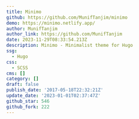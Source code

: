 ```yaml
---
title: Minimo
github: https://github.com/MunifTanjim/minimo
demo: https://minimo.netlify.app/
author: MunifTanjim
author_link: https://github.com/MunifTanjim
date: 2023-11-29T08:33:54.213Z
description: Minimo - Minimalist theme for Hugo
ssg:
  - Hugo
css:
  - SCSS
cms: []
category: []
draft: false
publish_date: '2017-05-18T22:32:21Z'
update_date: '2023-01-01T02:37:47Z'
github_star: 546
github_fork: 222
---
```

